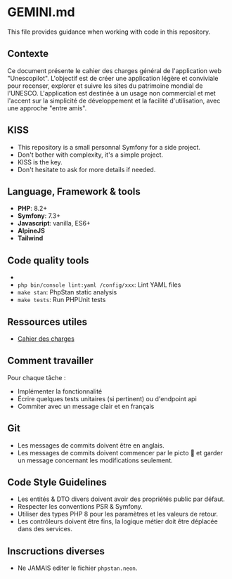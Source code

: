 # GEMINI.md

This file provides guidance when working with code in this repository.

## Contexte

Ce document présente le cahier des charges général de l'application web "Unescopilot".
L'objectif est de créer une application légère et conviviale pour recenser, explorer et suivre les sites
du patrimoine mondial de l'UNESCO. L'application est destinée à un usage non commercial et met l'accent
sur la simplicité de développement et la facilité d'utilisation, avec une approche "entre amis".

## KISS

- This repository is a small personnal Symfony for a side project.
- Don't bother with complexity, it's a simple project.
- KISS is the key.
- Don't hesitate to ask for more details if needed.

## Language, Framework & tools

- **PHP**: 8.2+
- **Symfony**: 7.3+
- **Javascript**: vanilla, ES6+
- **AlpineJS**
- **Tailwind**

## Code quality tools
- 
- `php bin/console lint:yaml /config/xxx`: Lint YAML files
- `make stan`: PhpStan static analysis
- `make tests`: Run PHPUnit tests

## Ressources utiles

- [Cahier des charges](specifications.md)

## Comment travailler

Pour chaque tâche :
- Implémenter la fonctionnalité
- Écrire quelques tests unitaires (si pertinent) ou d'endpoint api
- Commiter avec un message clair et en français

## Git

- Les messages de commits doivent être en anglais.
- Les messages de commits doivent commencer par le picto 🤖 et garder un message concernant les modifications seulement.

## Code Style Guidelines

- Les entités & DTO divers doivent avoir des propriétés public par défaut.
- Respecter les conventions PSR & Symfony.
- Utiliser des types PHP 8 pour les paramètres et les valeurs de retour.
- Les contrôleurs doivent être fins, la logique métier doit être déplacée dans des services.

## Inscructions diverses

- Ne JAMAIS editer le fichier `phpstan.neon`.

